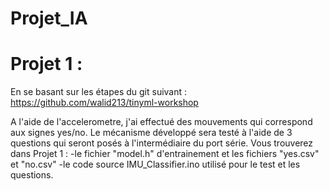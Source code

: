 # Projet_IA

# Projet 1 :
En se basant sur les étapes du git suivant : https://github.com/walid213/tinyml-workshop

A l'aide de l'accelerometre, j'ai effectué des mouvements qui correspond aux signes yes/no.
Le mécanisme développé sera testé à l'aide de 3 questions qui seront posés à l'intermédiaire du port série.
Vous trouverez dans Projet 1 : 
-le fichier "model.h" d'entrainement et les fichiers "yes.csv" et "no.csv"
-le code source IMU_Classifier.ino utilisé pour le test et les questions.
